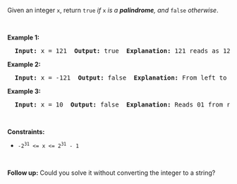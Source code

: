 <p>Given an integer <code>x</code>, return <code>true</code><em> if </em><code>x</code><em> is a </em><span data-keyword="palindrome-integer"><em><strong>palindrome</strong></em></span><em>, and </em><code>false</code><em> otherwise</em>.</p>    <p>&nbsp;</p>  <p><strong class="example">Example 1:</strong></p>    <pre>  <strong>Input:</strong> x = 121  <strong>Output:</strong> true  <strong>Explanation:</strong> 121 reads as 121 from left to right and from right to left.  </pre>    <p><strong class="example">Example 2:</strong></p>    <pre>  <strong>Input:</strong> x = -121  <strong>Output:</strong> false  <strong>Explanation:</strong> From left to right, it reads -121. From right to left, it becomes 121-. Therefore it is not a palindrome.  </pre>    <p><strong class="example">Example 3:</strong></p>    <pre>  <strong>Input:</strong> x = 10  <strong>Output:</strong> false  <strong>Explanation:</strong> Reads 01 from right to left. Therefore it is not a palindrome.  </pre>    <p>&nbsp;</p>  <p><strong>Constraints:</strong></p>    <ul>    <li><code>-2<sup>31</sup>&nbsp;&lt;= x &lt;= 2<sup>31</sup>&nbsp;- 1</code></li>  </ul>    <p>&nbsp;</p>  <strong>Follow up:</strong> Could you solve it without converting the integer to a string?